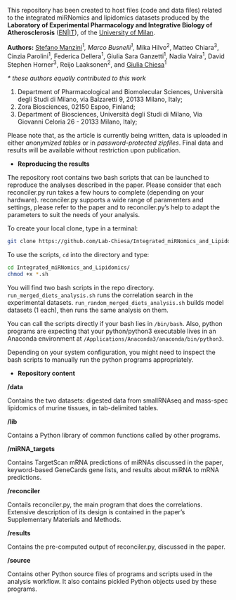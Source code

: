 This repository has been created to host files (code and data files) related to the integrated miRNomics and lipidomics datasets produced by the **Laboratory of Experimental Pharmacology and Integrative Biology of Atherosclerosis** ([EN](https://disfeb-unimi-it.translate.goog/it/ricerca/risorse-e-luoghi-della-ricerca/laboratori-di-ricerca/farmacologia-sperimentale-e-biologia-integrata-dellaterosclerosi?_x_tr_sl=auto&_x_tr_tl=en&_x_tr_hl=en-US&_x_tr_pto=wapp)|[IT](https://disfeb.unimi.it/it/ricerca/risorse-e-luoghi-della-ricerca/laboratori-di-ricerca/farmacologia-sperimentale-e-biologia-integrata-dellaterosclerosi)), of the [University of Milan](https://www.unimi.it/en).

**Authors:**
[Stefano Manzini](mailto:stefano.manzini@gmail.com)<sup>1</sup>*, Marco Busnelli<sup>1*</sup>, Mika Hilvo<sup>2</sup>, Matteo Chiara<sup>3</sup>, Cinzia Parolini<sup>1</sup>, Federica Dellera<sup>1</sup>, Giulia Sara Ganzetti<sup>1</sup>, Nadia Vaira<sup>1</sup>, David Stephen Horner<sup>3</sup>, Reijo Laaksonen<sup>2</sup>, and [Giulia Chiesa](mailto:giulia.chiesa@unimi.it)<sup>1</sup>

 _* these authors equally contributed to this work_

1.	Department of Pharmacological and Biomolecular Sciences, Università degli Studi di Milano, via Balzaretti 9, 20133 Milano, Italy;
2.	Zora Biosciences, 02150 Espoo, Finland;
3.	Department of Biosciences, Università degli Studi di Milano, Via Giovanni Celoria 26 - 20133 Milano, Italy;



Please note that, as the article is currently being written, data is uploaded in either _anonymized tables_ or in _password-protected zipfiles_. Final data and results will be available without restriction upon publication.

- **Reproducing the results**

The repository root contains two bash scripts that can be launched to reproduce the analyses described in the paper. Please consider that each reconciler.py run takes a few hours to complete (depending on your hardware). reconciler.py supports a wide range of paramenters and settings, please refer to the paper and to reconciler.py’s help to adapt the parameters to suit the needs of your analysis.

To create your local clone, type in a terminal:
```bash
git clone https://github.com/Lab-Chiesa/Integrated_miRNomics_and_Lipidomics
```

To use the scripts, ```cd``` into the directory and type:
```bash
cd Integrated_miRNomics_and_Lipidomics/
chmod +x *.sh
```

You will find two bash scripts in the repo directory. ```run_merged_diets_analysis.sh``` runs the correlation search in the experimental datasets. ```run_random_merged_diets_analysis.sh``` builds model datasets (1 each), then runs the same analysis on them.

You can  call the scripts directly if your bash lies in ```/bin/bash```. Also, python programs are expecting that your python/python3 executable lives in an Anaconda environment at ```/Applications/Anaconda3/anaconda/bin/python3```.

Depending on your system configuration, you might need to inspect the bash scripts to manually run the python programs appropriately.


- **Repository content**

**/data**

Contains the two datasets: digested data from smallRNAseq and mass-spec lipidomics of murine tissues, in tab-delimited tables.

**/lib**

Contains a Python library of common functions called by other programs.

**/miRNA_targets**

Contains TargetScan mRNA predictions of miRNAs discussed in the paper, keyword-based GeneCards gene lists, and results about miRNA to mRNA predictions.

**/reconciler**

Contails reconciler.py, the main program that does the correlations. Extensive description of its design is contained in the paper’s Supplementary Materials and Methods.

**/results**

Contains the pre-computed output of reconciler.py, discussed in the paper.

**/source**

Contains other Python source files of programs and scripts used in the analysis workflow. It also contains pickled Python objects used by these programs.
